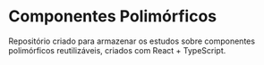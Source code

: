 # Componentes Polimórficos

Repositório criado para armazenar os estudos sobre componentes polimórficos reutilizáveis, criados com React + TypeScript.
